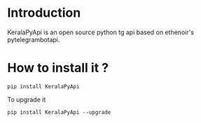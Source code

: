 # Introduction

KeralaPyApi is an open source python tg api based on ethenoir's pytelegrambotapi.

# How to install it ?

`pip install KeralaPyApi `

To upgrade it 

`pip install KeralaPyApi --upgrade`

